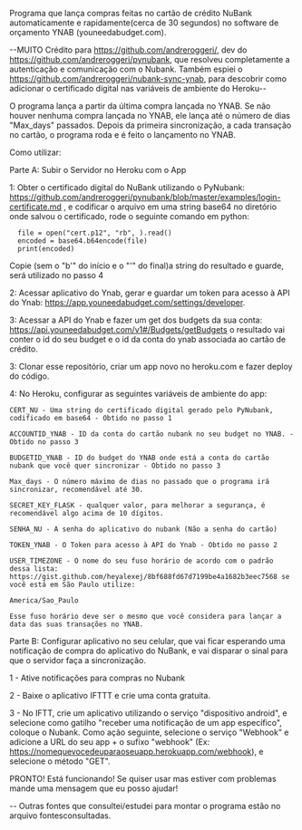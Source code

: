 Programa que lança compras feitas no cartão de crédito NuBank automaticamente e rapidamente(cerca de 30 segundos) no software de orçamento YNAB (youneedabudget.com).

--MUITO Crédito para https://github.com/andreroggeri/, dev do https://github.com/andreroggeri/pynubank, que resolveu completamente a autenticação e comunicação com o Nubank. Também espiei o https://github.com/andreroggeri/nubank-sync-ynab, para descobrir como adicionar o certificado digital nas variáveis de ambiente do Heroku--

O programa lança a partir da última compra lançada no YNAB. Se não houver nenhuma compra lançada no YNAB, ele lança até o número de dias "Max_days" passados. Depois da primeira sincronização, a cada transação no cartão, o programa roda e é feito o lançamento no YNAB.

Como utilizar:

Parte A: Subir o Servidor no Heroku com o App

  1: Obter o certificado digital do NuBank utilizando o PyNubank:
  https://github.com/andreroggeri/pynubank/blob/master/examples/login-certificate.md , e  codificar o arquivo em uma string base64 no diretório onde salvou o certificado, rode o seguinte comando em python:

      file = open("cert.p12", "rb", ).read()
      encoded = base64.b64encode(file)
      print(encoded)

  Copie (sem o "b'" do início e o "'" do final)a string do resultado e guarde, será utilizado no passo 4


  2: Acessar aplicativo do Ynab, gerar e guardar um token para acesso à API do Ynab: https://app.youneedabudget.com/settings/developer.

  3: Acessar a API do Ynab e fazer um get dos budgets da sua conta:
  https://api.youneedabudget.com/v1#/Budgets/getBudgets o resultado vai conter o id do seu budget e o id da conta do ynab associada ao cartão de crédito.

  3: Clonar esse repositório, criar um app novo no heroku.com e fazer deploy do código.

  4: No Heroku, configurar as seguintes variáveis de ambiente do app:

    CERT_NU - Uma string do certificado digital gerado pelo PyNubank, codificado em base64 - Obtido no passo 1

    ACCOUNTID_YNAB - ID da conta do cartão nubank no seu budget no YNAB. - Obtido no passo 3

    BUDGETID_YNAB - ID do budget do YNAB onde está a conta do cartão nubank que você quer sincronizar - Obtido no passo 3

    Max_days - O número máximo de dias no passado que o programa irá sincronizar, recomendável até 30.

    SECRET_KEY_FLASK - qualquer valor, para melhorar a segurança, é recomendável algo acima de 10 dígitos.

    SENHA_NU - A senha do aplicativo do nubank (Não a senha do cartão)

    TOKEN_YNAB - O Token para acesso à API do Ynab - Obtido no passo 2

    USER_TIMEZONE - O nome do seu fuso horário de acordo com o padrão dessa lista: https://gist.github.com/heyalexej/8bf688fd67d7199be4a1682b3eec7568 se você está em São Paulo utilize:

    America/Sao_Paulo

    Esse fuso horário deve ser o mesmo que você considera para lançar a data das suas transações no YNAB.


Parte B: Configurar aplicativo no seu celular, que vai ficar esperando uma notificação de compra do aplicativo do NuBank, e vai disparar o sinal para que o servidor faça a sincronização.

  1 - Ative notificações para compras no Nubank

  2 - Baixe o aplicativo IFTTT e crie uma conta gratuita.

  3 - No IFTT, crie um aplicativo utilizando o serviço "dispositivo android", e selecione como gatilho "receber uma notificação de um app específico", coloque o Nubank. Como ação seguinte, selecione o serviço "Webhook" e adicione a URL do seu app + o sufixo "webhook" (Ex: https://nomequevocedeuparaoseuapp.herokuapp.com/webhook), e selecione o método "GET".

PRONTO! Está funcionando! Se quiser usar mas estiver com problemas mande uma mensagem que eu posso ajudar!



-- Outras fontes que consultei/estudei para montar o programa estão no arquivo fontesconsultadas.
